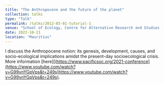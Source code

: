 ```yaml
---
title: "The Anthropocene and the future of the planet"
collection: talks
type: "Talk"
permalink: /talks/2013-03-01-tutorial-1
venue: "School of Ecology, Centre for Alternative Research and Studies (CARES), Mauritius,"
date: 2022-10-21
location: "Mauritius"
---
```

I discuss the Anthropocene notion: its genesis, development, causes, and socio-ecological implications amidst the present-day socioecological crisis.
More information [here][(https://www.pacificsoc.org/2021-conference](https://www.youtube.com/watch?v=G99vnYGpVps&t=249s)https://www.youtube.com/watch?v=G99vnYGpVps&t=249s).


